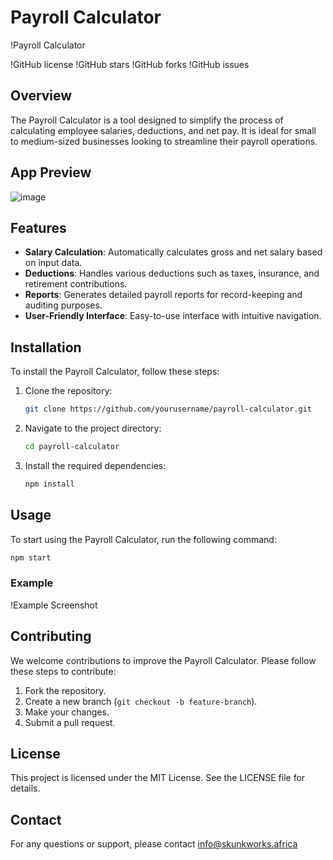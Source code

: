 # Payroll Calculator

!Payroll Calculator

!GitHub license
!GitHub stars
!GitHub forks
!GitHub issues

## Overview

The Payroll Calculator is a tool designed to simplify the process of calculating employee salaries, deductions, and net pay. It is ideal for small to medium-sized businesses looking to streamline their payroll operations.

## App Preview

![image](https://github.com/user-attachments/assets/154e0787-ea26-4ccf-97c2-b52f1a5e669a)


## Features

- **Salary Calculation**: Automatically calculates gross and net salary based on input data.
- **Deductions**: Handles various deductions such as taxes, insurance, and retirement contributions.
- **Reports**: Generates detailed payroll reports for record-keeping and auditing purposes.
- **User-Friendly Interface**: Easy-to-use interface with intuitive navigation.

## Installation

To install the Payroll Calculator, follow these steps:

1. Clone the repository:
    ```bash
    git clone https://github.com/yourusername/payroll-calculator.git
    ```

2. Navigate to the project directory:
    ```bash
    cd payroll-calculator
    ```

3. Install the required dependencies:
    ```bash
    npm install
    ```

## Usage

To start using the Payroll Calculator, run the following command:
```bash
npm start
```

### Example

!Example Screenshot

## Contributing

We welcome contributions to improve the Payroll Calculator. Please follow these steps to contribute:

1. Fork the repository.
2. Create a new branch (`git checkout -b feature-branch`).
3. Make your changes.
4. Submit a pull request.

## License

This project is licensed under the MIT License. See the LICENSE file for details.

## Contact

For any questions or support, please contact info@skunkworks.africa
